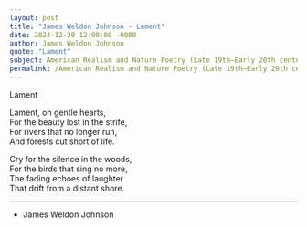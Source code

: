 ```yaml
---
layout: post
title: "James Weldon Johnson - Lament"
date: 2024-12-30 12:00:00 -0000
author: James Weldon Johnson
quote: "Lament"
subject: American Realism and Nature Poetry (Late 19th–Early 20th century)
permalink: /American Realism and Nature Poetry (Late 19th–Early 20th century)/James Weldon Johnson/James Weldon Johnson - Lament
---
```


Lament

Lament, oh gentle hearts,  
   For the beauty lost in the strife,  
   For rivers that no longer run,  
   And forests cut short of life.

Cry for the silence in the woods,  
   For the birds that sing no more,  
   The fading echoes of laughter  
   That drift from a distant shore.

---

- James Weldon Johnson
